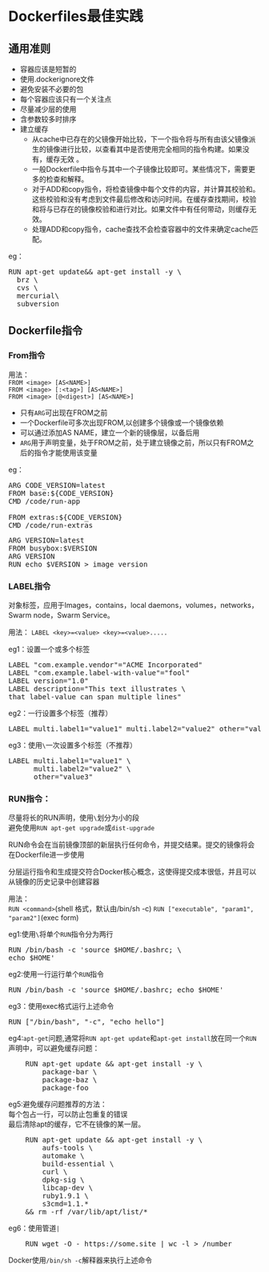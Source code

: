 # Dockerfiles最佳实践

## 通用准则

* 容器应该是短暂的
* 使用.dockerignore文件
* 避免安装不必要的包
* 每个容器应该只有一个关注点
* 尽量减少层的使用
* 含参数较多时排序
* 建立缓存  
	 * 从cache中已存在的父镜像开始比较，下一个指令将与所有由该父镜像派生的镜像进行比较，以查看其中是否使用完全相同的指令构建。如果没有，缓存无效 。
	 * 一般Dockerfile中指令与其中一个子镜像比较即可。某些情况下，需要更多的检查和解释。
	 * 对于ADD和copy指令，将检查镜像中每个文件的内容，并计算其校验和。这些校验和没有考虑到文件最后修改和访问时间。在缓存查找期间，校验和将与已存在的镜像校验和进行对比。如果文件中有任何带动，则缓存无效。
	 * 处理ADD和copy指令，cache查找不会检查容器中的文件来确定cache匹配。

eg：
<pre>
RUN apt-get update&& apt-get install -y \
  brz \
  cvs \
  mercurial\
  subversion
</pre>

## Dockerfile指令

### From指令

用法：    
`FROM <image> [AS<NAME>]`    
`FROM <image> [:<tag>] [AS<NAME>]`    
`FROM <image> [@<digest>] [AS<NAME>]`

* 只有`ARG`可出现在FROM之前
* 一个Dockerfile可多次出现FROM,以创建多个镜像或一个镜像依赖
* 可以通过添加AS NAME，建立一个新的镜像层，以备后用
* `ARG`用于声明变量，处于FROM之前，处于建立镜像之前，所以只有FROM之后的指令才能使用该变量

eg：
<pre>
ARG CODE_VERSION=latest
FROM base:${CODE_VERSION}
CMD /code/run-app

FROM extras:${CODE_VERSION}
CMD /code/run-extras
</pre>

<pre>
ARG VERSION=latest
FROM busybox:$VERSION
ARG VERSION
RUN echo $VERSION > image_version
</pre>

### LABEL指令

对象标签，应用于Images，contains，local daemons，volumes，networks，Swarm node，Swarm Service。

用法：
`LABEL <key>=<value> <key>=<value>.....`

eg1：设置一个或多个标签
<pre>
LABEL "com.example.vendor"="ACME Incorporated"
LABEL "com.example.label-with-value"="fool"
LABEL version="1.0"
LABEL description="This text illustrates \
that label-value can span multiple lines"
</pre>

eg2：一行设置多个标签（推荐）
<pre>
LABEL multi.label1="value1" multi.label2="value2" other="value3"
</pre>

eg3：使用`\`一次设置多个标签（不推荐）
<pre>
LABEL multi.label1="value1" \
      multi.label2="value2" \
      other="value3"
</pre>

### RUN指令：

尽量将长的RUN声明，使用`\`划分为小的段  
避免使用`RUN apt-get upgrade`或`dist-upgrade`

RUN命令会在当前镜像顶部的新层执行任何命令，并提交结果。提交的镜像将会在Dockerfile进一步使用

分层运行指令和生成提交符合Docker核心概念，这使得提交成本很低，并且可以从镜像的历史记录中创建容器 

用法：  
`RUN <command>`(shell 格式，默认由/bin/sh -c)
`RUN ["executable", "param1", "param2"]`(exec form)

eg1:使用`\`将单个`RUN`指令分为两行
<pre>
RUN /bin/bash -c 'source $HOME/.bashrc; \
echo $HOME'
</pre>

eg2:使用一行运行单个`RUN`指令
<pre>
RUN /bin/bash -c 'source $HOME/.bashrc; echo $HOME'
</pre>

eg3：使用exec格式运行上述命令
<pre>
RUN ["/bin/bash", "-c", "echo hello"]
</pre>

eg4:`apt-get`问题,通常将`RUN apt-get update`和`apt-get install`放在同一个`RUN`声明中，可以避免缓存问题：
<pre>
	RUN apt-get update && apt-get install -y \
	    package-bar \
	    package-baz \
	    package-foo
</pre>

eg5:避免缓存问题推荐的方法：  
    每个包占一行，可以防止包重复的错误  
    最后清除apt的缓存，它不在镜像的某一层。
<pre>
    RUN apt-get update && apt-get install -y \
        aufs-tools \
        automake \
        build-essential \
        curl \
        dpkg-sig \
        libcap-dev \
        ruby1.9.1 \
        s3cmd=1.1.*
    && rm -rf /var/lib/apt/list/*
</pre>

eg6：使用管道`|`
<pre>
    RUN wget -O - https://some.site | wc -l > /number
</pre>
Docker使用`/bin/sh -c`解释器来执行上述命令  





